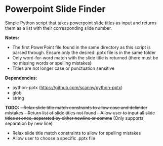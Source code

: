# Powerpoint Slide Finder

Simple Python script that takes powerpoint slide titles as input and returns them as a list with their corresponding slide number.

**Notes:**
 - The first PowerPoint file found in the same directory as this script is parsed through. Ensure only the desired .pptx file is in the same folder
 - Only word-for-word match with the slide title is returned (there must be no missing words or spelling mistakes)
 - Titles are not longer case or punctuation sensitive 

**Dependencies:**
 - python-pptx (https://github.com/scanny/python-pptx)
 - glob
 - string

**TODO:**
 ~~- Relax slide title match constraints to allow case and delimiter mistakes~~
 ~~- Return list of slide titles not found~~
 ~~- Allow user to input all slide titles at once, separated by either newline or comma~~ (Only supports separation by new line)
 - Relax slide title match constraints to allow for spelling mistakes
 - Allow user to choose a specific .pptx file

